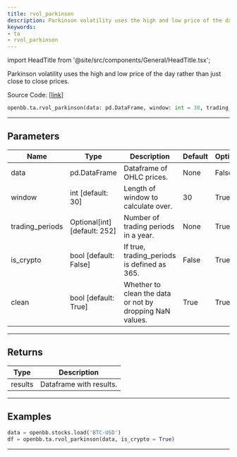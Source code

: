 ```yaml
---
title: rvol_parkinson
description: Parkinson volatility uses the high and low price of the day rather than just close to close prices
keywords:
- ta
- rvol_parkinson
---
```


import HeadTitle from '@site/src/components/General/HeadTitle.tsx';

<HeadTitle title="ta.rvol_parkinson - Reference | OpenBB SDK Docs" />

Parkinson volatility uses the high and low price of the day rather than just close to close prices.

Source Code: [[link](https://github.com/OpenBB-finance/OpenBBTerminal/tree/main/openbb_terminal/common/technical_analysis/volatility_model.py#L243)]

```python wordwrap
openbb.ta.rvol_parkinson(data: pd.DataFrame, window: int = 30, trading_periods: Optional[int] = None, is_crypto: bool = False, clean: Any = True)
```

---

## Parameters

| Name | Type | Description | Default | Optional |
| ---- | ---- | ----------- | ------- | -------- |
| data | pd.DataFrame | Dataframe of OHLC prices. | None | False |
| window | int [default: 30] | Length of window to calculate over. | 30 | True |
| trading_periods | Optional[int] [default: 252] | Number of trading periods in a year. | None | True |
| is_crypto | bool [default: False] | If true, trading_periods is defined as 365. | False | True |
| clean | bool [default: True] | Whether to clean the data or not by dropping NaN values. | True | True |


---

## Returns

| Type | Description |
| ---- | ----------- |
| results | Dataframe with results. |
---

## Examples

```python
data = openbb.stocks.load('BTC-USD')
df = openbb.ta.rvol_parkinson(data, is_crypto = True)
```

---

